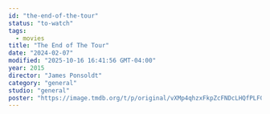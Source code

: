 ```yaml
---
id: "the-end-of-the-tour"
status: "to-watch"
tags:
  - movies
title: "The End of The Tour"
date: "2024-02-07"
modified: "2025-10-16 16:41:56 GMT-04:00"
year: 2015
director: "James Ponsoldt"
category: "general"
studio: "general"
poster: "https://image.tmdb.org/t/p/original/vXMp4qhzxFkpZcFNDcLHQfPLFGg.jpg"
---
```

